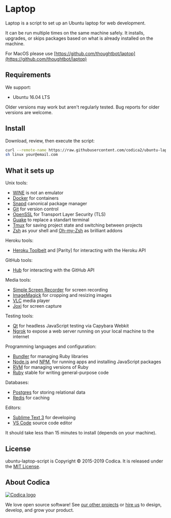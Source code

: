 Laptop
======

Laptop is a script to set up an Ubuntu laptop for web development.

It can be run multiple times on the same machine safely.
It installs, upgrades, or skips packages
based on what is already installed on the machine.

For MacOS please use [https://github.com/thoughtbot/laptop](https://github.com/thoughtbot/laptop)

Requirements
------------

We support:

* Ubuntu 16.04 LTS

Older versions may work but aren't regularly tested. Bug reports for older
versions are welcome.

Install
-------

Download, review, then execute the script:

```sh
curl --remote-name https://raw.githubusercontent.com/codica2/ubuntu-laptop-script/master/linux
sh linux your@email.com
```

What it sets up
---------------

Unix tools:

* [WINE] is not an emulator
* [Docker] for containers
* [Snapd] canonical package manager
* [Git] for version control
* [OpenSSL] for Transport Layer Security (TLS)
* [Guake] to replace a standart terminal
* [Tmux] for saving project state and switching between projects
* [Zsh] as your shell and [Oh-my-Zsh] as brilliant addons

[WINE]: https://www.winehq.org/
[Docker]: https://www.docker.com/
[Snapd]: https://snapcraft.io/
[Git]: https://git-scm.com/
[OpenSSL]: https://www.openssl.org/
[Guake]: http://guake-project.org/
[Tmux]: http://tmux.github.io/
[Zsh]: http://www.zsh.org/
[Oh-my-Zsh]: http://ohmyz.sh/

Heroku tools:

* [Heroku Toolbelt] and [Parity] for interacting with the Heroku API

[Heroku Toolbelt]: https://toolbelt.heroku.com/

GitHub tools:

* [Hub] for interacting with the GitHub API

[Hub]: http://hub.github.com/

Media tools:

* [Simple Screen Recorder] for screen recording
* [ImageMagick] for cropping and resizing images
* [VLC] media player
* [Joxi] for screen capture

[Joxi]: https://joxi.net/
[VLC]: https://www.videolan.org/vlc/index.html
[Simple Screen Recorder]: https://www.maartenbaert.be/simplescreenrecorder/

Testing tools:

* [Qt] for headless JavaScript testing via Capybara Webkit
* [Ngrok] to expose a web server running on your local machine to the internet

[Qt]: http://qt-project.org/
[Ngrok]: https://ngrok.com/

Programming languages and configuration:

* [Bundler] for managing Ruby libraries
* [Node.js] and [NPM], for running apps and installing JavaScript packages
* [RVM] for managing versions of Ruby
* [Ruby] stable for writing general-purpose code

[Bundler]: http://bundler.io/
[ImageMagick]: http://www.imagemagick.org/
[Node.js]: http://nodejs.org/
[NPM]: https://www.npmjs.org/
[RVM]: https://github.com/sstephenson/rbenv
[Ruby]: https://www.ruby-lang.org/en/

Databases:

* [Postgres] for storing relational data
* [Redis] for caching

[Postgres]: http://www.postgresql.org/
[Redis]: https://redis.io/

Editors:

* [Sublime Text 3] for developing
* [VS Code] source code editor

[Sublime Text 3]: https://www.sublimetext.com/
[VS Code]: https://code.visualstudio.com/
It should take less than 15 minutes to install (depends on your machine).

## License
ubuntu-laptop-script is Copyright © 2015-2019 Codica. It is released under the [MIT License](https://opensource.org/licenses/MIT).

## About Codica

[![Codica logo](https://www.codica.com/assets/images/logo/logo.svg)](https://www.codica.com)

We love open source software! See [our other projects](https://github.com/codica2) or [hire us](https://www.codica.com/) to design, develop, and grow your product.
